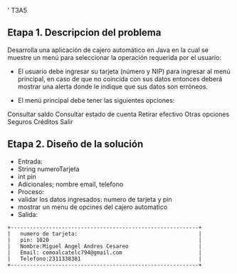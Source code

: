 ' T3A5
## Etapa 1. Descripcion del problema

Desarrolla una aplicación de cajero automático en Java en la cual se muestre un menú para seleccionar la operación requerida por el usuario:

- El usuario debe ingresar su tarjeta (número y NIP) para ingresar al menú principal, en caso de que no coincida con sus datos entonces deberá mostrar una alerta donde le indique que sus datos son erróneos.

- El menú principal debe tener las siguientes opciones:

Consultar saldo
Consultar estado de cuenta
Retirar efectivo
Otras opciones
Seguros
Créditos
Salir

## Etapa 2. Diseño de la solución

- Entrada:
- String numeroTarjeta
- int pin
- Adicionales; nombre email, telefono
- Proceso:
- validar los datos ingresados: numero de tarjeta y pin
- mostrar un menu de opcines del cajero automatico
- Salida:
~~~
+-----------------------------------------------------------+
|   numero de tarjeta:                                      |
|   pin: 1020                                               |
|   Nombre:Miguel Angel Andres Cesareo                      |
|   Email: comoalcatelc794@gmail.com                        |
|   Telefono:2311338381                                     |
+-----------------------------------------------------------+

~~~


                                                           
